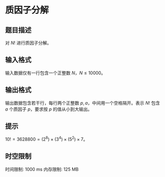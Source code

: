 # 质因子分解

## 题目描述

对 $N!$ 进行质因子分解。

## 输入格式

输入数据仅有一行包含一个正整数 $N$，$N \leq 10000$。

## 输出格式

输出数据包含若干行，每行两个正整数 $p,a$，中间用一个空格隔开。表示 $N!$ 包含 $a$ 个质因子 $p$，要求按 $p$ 的值从小到大输出。

## 提示

$10! = 3628800 = (2^8) \times (3^4) \times (5^2) \times 7$。

## 时空限制

时间限制: 1000 ms
内存限制: 125 MB
